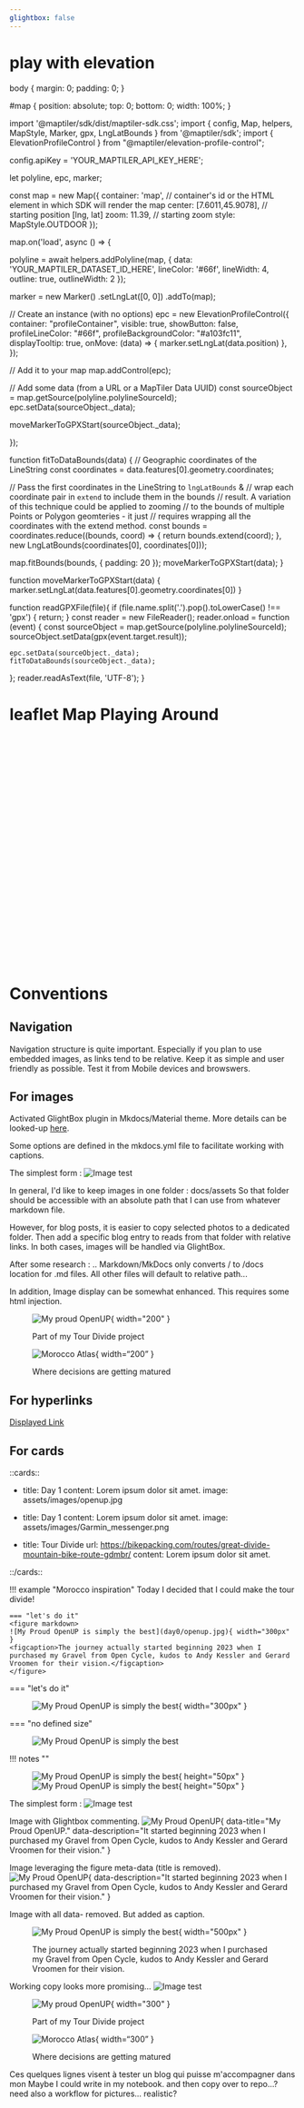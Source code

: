 ```yaml
---
glightbox: false
---
```


# play with elevation

<link href='https://cdn.maptiler.com/maptiler-sdk-js/v2.2.2/maptiler-sdk.css' rel='stylesheet' />

body {
  margin: 0;
  padding: 0;
}

#map {
    position: absolute;
    top: 0;
    bottom: 0;
    width: 100%;
}

<div id="map"></div>
<div id="profileContainer"></div>

import '@maptiler/sdk/dist/maptiler-sdk.css';
import { config, Map, helpers, MapStyle, Marker, gpx, LngLatBounds } from '@maptiler/sdk';
import { ElevationProfileControl } from "@maptiler/elevation-profile-control";

config.apiKey = 'YOUR_MAPTILER_API_KEY_HERE';

let polyline, epc, marker;

const map = new Map({
  container: 'map', // container's id or the HTML element in which SDK will render the map
  center: [7.6011,45.9078], // starting position [lng, lat]
  zoom: 11.39, // starting zoom
  style: MapStyle.OUTDOOR
});

map.on('load', async () => {

  polyline = await helpers.addPolyline(map, {
    data: 'YOUR_MAPTILER_DATASET_ID_HERE',
    lineColor: '#66f',
    lineWidth: 4,
    outline: true,
    outlineWidth: 2
  });

  marker = new Marker()
    .setLngLat([0, 0])
    .addTo(map);

  // Create an instance (with no options)
  epc = new ElevationProfileControl({
    container: "profileContainer",
    visible: true,
    showButton: false,
    profileLineColor: "#66f",
    profileBackgroundColor: "#a103fc11",
    displayTooltip: true,
    onMove: (data) => {
      marker.setLngLat(data.position)
    },
  });

  // Add it to your map
  map.addControl(epc);

  // Add some data (from a URL or a MapTiler Data UUID)
  const sourceObject = map.getSource(polyline.polylineSourceId);
  epc.setData(sourceObject._data);

  moveMarkerToGPXStart(sourceObject._data);

});

function fitToDataBounds(data) {
  // Geographic coordinates of the LineString
  const coordinates = data.features[0].geometry.coordinates;

  // Pass the first coordinates in the LineString to `lngLatBounds` &
  // wrap each coordinate pair in `extend` to include them in the bounds
  // result. A variation of this technique could be applied to zooming
  // to the bounds of multiple Points or Polygon geomteries - it just
  // requires wrapping all the coordinates with the extend method.
  const bounds = coordinates.reduce((bounds, coord) => {
      return bounds.extend(coord);
  }, new LngLatBounds(coordinates[0], coordinates[0]));

  map.fitBounds(bounds, {
    padding: 20
  });
  moveMarkerToGPXStart(data);
}

function moveMarkerToGPXStart(data) {
  marker.setLngLat(data.features[0].geometry.coordinates[0])
}

function readGPXFile(file){
  if (file.name.split('.').pop().toLowerCase() !== 'gpx') {
    return;
  }
  const reader = new FileReader();
  reader.onload = function (event) {
    const sourceObject = map.getSource(polyline.polylineSourceId);
    sourceObject.setData(gpx(event.target.result));

    epc.setData(sourceObject._data);
    fitToDataBounds(sourceObject._data);
  };
  reader.readAsText(file, 'UTF-8');
}

# leaflet Map Playing Around

 <link rel="stylesheet" href="https://unpkg.com/leaflet@1.9.4/dist/leaflet.css"
     integrity="sha256-p4NxAoJBhIIN+hmNHrzRCf9tD/miZyoHS5obTRR9BMY="
     crossorigin=""/>
 <script src="https://unpkg.com/leaflet@1.9.4/dist/leaflet.js"
     integrity="sha256-20nQCchB9co0qIjJZRGuk2/Z9VM+kNiyxNV1lvTlZBo="
     crossorigin=""></script>
 <script src="https://cdnjs.cloudflare.com/ajax/libs/leaflet-gpx/2.1.2/gpx.min.js"></script>

<style type="text/css">
#mymap {
    width: auto;
    height: 400px;
    margin: 0;
}
</style>

<div id="mymap"></div>

<script type="text/javascript">
  document.addEventListener("DOMContentLoaded", function() {
    
    var mymap = L.map('map');

    L.tileLayer('https://tile.openstreetmap.org/{z}/{x}/{y}.png', {
    maxZoom: 19,
    attribution: '&copy; <a href="http://www.openstreetmap.org/copyright">OpenStreetMap</a>'
    }).addTo(mymap);

    const url = 'https://siroccomeister.github.io/f3/assets/gpx/GDMBR3.gpx';
    const options = {
      async: true,
      polyline_options: { color: 'red' },
      };

    const gpx = new L.GPX(url, options).on('loaded', (e) => {
      map.fitBounds(e.target.getBounds());
      }).addTo(map);

  })
</script>


# Conventions

## Navigation

Navigation structure is quite important.
Especially if you plan to use embedded images, as links tend to be relative.
Keep it as simple and user friendly as possible.
Test it from Mobile devices and browswers.

## For images

Activated GlightBox plugin in Mkdocs/Material theme.
More details can be looked-up [here](https://blueswen.github.io/mkdocs-glightbox/).

Some options are defined in the mkdocs.yml file to facilitate working with captions.

The simplest form :
![Image test](blog/posts/day0/MarocSelfie.jpg)

In general, I'd like to keep images in one folder : docs/assets
So that folder should be accessible with an absolute path that I can use from whatever markdown file.

However, for blog posts, it is easier to copy selected photos to a dedicated folder.
Then add a specific blog entry to reads from that folder with relative links.
In both cases, images will be handled via GlightBox.

After some research :
.. Markdown/MkDocs only converts / to /docs location for .md files.
All other files will default to relative path...

In addition, Image display can be somewhat enhanced.
This requires some html injection.

<figure markdown>

![My proud OpenUP](assets/images/openup.jpg){ width="200" }
<figcaption markdown>Part of my Tour Divide project</figcaption>

![Morocco Atlas](/../assets/images/0MarocSelfie.jpg){ width=“200” }
<figcaption markdown>Where decisions are getting matured</figcaption>

</figure>

## For hyperlinks
[Displayed Link](https://hyperlinked.website.com)

## For cards

::cards::

- title: Day 1
  content: Lorem ipsum dolor sit amet.
  image: assets/images/openup.jpg

- title: Day 1
  content: Lorem ipsum dolor sit amet.
  image: assets/images/Garmin_messenger.png

- title: Tour Divide
  url: https://bikepacking.com/routes/great-divide-mountain-bike-route-gdmbr/
  content: Lorem ipsum dolor sit amet.

::/cards::

!!! example "Morocco inspiration"
    Today I decided that I could make the tour divide!

    === "let's do it"
    <figure markdown>
    ![My Proud OpenUP is simply the best](day0/openup.jpg){ width="300px" }
    <figcaption>The journey actually started beginning 2023 when I purchased my Gravel from Open Cycle, kudos to Andy Kessler and Gerard Vroomen for their vision.</figcaption>
    </figure>

=== "let's do it"
    <figure markdown>
    ![My Proud OpenUP is simply the best](day0/openup.jpg){ width="300px" }
    </figure>

=== "no defined size"
    <figure markdown>
    ![My Proud OpenUP is simply the best](day0/MarocSelfie.jpg)
    </figure>

!!! notes ""
    <figure markdown>
    ![My Proud OpenUP is simply the best](day0/openup.jpg){ height="50px" }
    ![My Proud OpenUP is simply the best](day0/MarocSelfie.jpg){ height="50px" }
    </figure>

<!-- more -->
The simplest form :
![Image test](day0/MarocSelfie.jpg)

Image with Glightbox commenting.
![My Proud OpenUP](day0/openup.jpg){ data-title="My Proud OpenUP." data-description="It started beginning 2023 when I purchased my Gravel from Open Cycle, kudos to Andy Kessler and Gerard Vroomen for their vision." }

Image leveraging the figure meta-data (title is removed).
![My Proud OpenUP](day0/openup.jpg){ data-description="It started beginning 2023 when I purchased my Gravel from Open Cycle, kudos to Andy Kessler and Gerard Vroomen for their vision." }

Image with all data- removed. But added as caption.

<figure markdown>

![My Proud OpenUP is simply the best](day0/openup.jpg){ width="500px" }
<figcaption>The journey actually started beginning 2023 when I purchased my Gravel from Open Cycle, kudos to Andy Kessler and Gerard Vroomen for their vision.</figcaption>

</figure>

Working copy looks more promising…
![Image test](../../assets/images/openup.jpg)

<figure markdown>

![My proud OpenUP](../../assets/images/openup.jpg){ width="300" }
<figcaption markdown>Part of my Tour Divide project</figcaption>

![Morocco Atlas](../../assets/images/0MarocSelfie.jpg){ width=“300” }
<figcaption markdown>Where decisions are getting matured</figcaption>

</figure>

Ces quelques lignes visent à tester un blog qui puisse m'accompagner dans mon
Maybe I could write in my notebook.
and then copy over to repo...?
need also a workflow for pictures...
realistic?